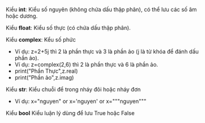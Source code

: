 Kiều **int**: Kiểu số nguyên (không chứa dấu thập phân), có thể lưu các số âm hoặc dương.

Kiểu **float**: Kiểu số thực  (có chứa dấu thập phân).

Kiểu **complex**: Kểu số phức
- Ví dụ: z=2+5j thì 2 là phần thực và 3 là phần ảo (j là từ khóa để đánh dấu phần ảo).
- Ví dụ: z=complex(2,6) thì 2 là phần thực và 6 là phần ảo.
- print("Phần Thực",z.real)
- print("Phần ảo",z.imag)

Kiểu **str**: Kiểu chuỗi để trong nháy đôi hoặc nháy đơn
- Ví dụ: x="nguyen" or x='nguyen' or x="""nguyen"""

Kiểu **bool** Kiểu luận lý dùng để lưu True hoặc False
